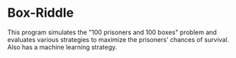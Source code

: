 # Box-Riddle
This program simulates the "100 prisoners and 100 boxes" problem and evaluates various strategies to maximize the prisoners' chances of survival. Also has a machine learning strategy.
